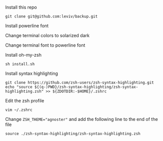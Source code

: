 Install this repo
```
git clone git@github.com:leviv/backup.git
```

Install powerline font

Change terminal colors to solarized dark

Change terminal font to powerline font


Install oh-my-zsh
```
sh install.sh
```

Install syntax highlighting
```
git clone https://github.com/zsh-users/zsh-syntax-highlighting.git
echo "source ${(q-)PWD}/zsh-syntax-highlighting/zsh-syntax-highlighting.zsh" >> ${ZDOTDIR:-$HOME}/.zshrc
```

Edit the zsh profile
```
vim ~/.zshrc
```

Change `ZSH_THEME="agnoster"` and add the following line to the end of the file
```
source ./zsh-syntax-highlighting/zsh-syntax-highlighting.zsh
```
